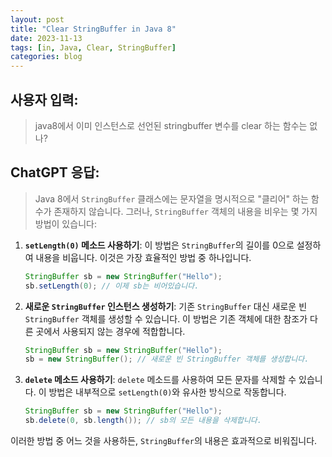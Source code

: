 ```yaml
---
layout: post
title: "Clear StringBuffer in Java 8"
date: 2023-11-13
tags: [in, Java, Clear, StringBuffer]
categories: blog
---
```


## 사용자 입력:
> java8에서 이미 인스턴스로 선언된  stringbuffer 변수를 clear 하는 함수는 없나?

## ChatGPT 응답:
> Java 8에서 `StringBuffer` 클래스에는 문자열을 명시적으로 "클리어" 하는 함수가 존재하지 않습니다. 그러나, `StringBuffer` 객체의 내용을 비우는 몇 가지 방법이 있습니다:

1. **`setLength(0)` 메소드 사용하기**: 이 방법은 `StringBuffer`의 길이를 0으로 설정하여 내용을 비웁니다. 이것은 가장 효율적인 방법 중 하나입니다.

   ```java
   StringBuffer sb = new StringBuffer("Hello");
   sb.setLength(0); // 이제 sb는 비어있습니다.
   ```

2. **새로운 `StringBuffer` 인스턴스 생성하기**: 기존 `StringBuffer` 대신 새로운 빈 `StringBuffer` 객체를 생성할 수 있습니다. 이 방법은 기존 객체에 대한 참조가 다른 곳에서 사용되지 않는 경우에 적합합니다.

   ```java
   StringBuffer sb = new StringBuffer("Hello");
   sb = new StringBuffer(); // 새로운 빈 StringBuffer 객체를 생성합니다.
   ```

3. **`delete` 메소드 사용하기**: `delete` 메소드를 사용하여 모든 문자를 삭제할 수 있습니다. 이 방법은 내부적으로 `setLength(0)`와 유사한 방식으로 작동합니다.

   ```java
   StringBuffer sb = new StringBuffer("Hello");
   sb.delete(0, sb.length()); // sb의 모든 내용을 삭제합니다.
   ```

이러한 방법 중 어느 것을 사용하든, `StringBuffer`의 내용은 효과적으로 비워집니다.

